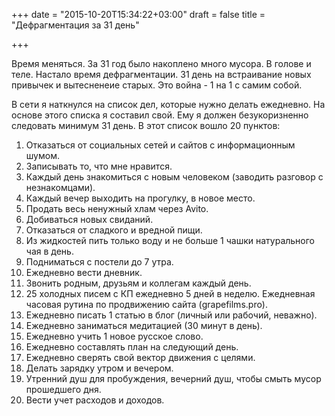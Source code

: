 +++
date = "2015-10-20T15:34:22+03:00"
draft = false
title = "Дефрагментация за 31 день"

+++

Время меняться. За 31 год было накоплено много мусора. В голове и теле. Настало время дефрагментации.
31 день на встраивание новых привычек и вытесненеие старых. Это война - 1 на 1 с самим собой.

В сети я наткнулся на список дел, которые нужно делать ежедневно. На основе этого списка я составил свой. Ему  я должен безукоризненно следовать минимум 31 день. В этот список вошло 20 пунктов:

1. Отказаться от социальных сетей и сайтов с информационным шумом.
2. Записывать то, что мне нравится.
3. Каждый день знакомиться с новым человеком (заводить разговор с незнакомцами).
4. Каждый вечер выходить на прогулку, в новое место.
5. Продать весь ненужный хлам через Avito.
6. Добиваться новых свиданий.
7. Отказаться от сладкого и вредной пищи.
8. Из жидкостей пить только воду и не больше 1 чашки натурального чая в день.
9. Подниматься с постели до 7 утра.
10. Ежедневно вести дневник.
11. Звонить родным, друзьям и коллегам каждый день.
12. 25 холодных писем с КП ежедневно 5 дней в неделю. Ежедневная часовая рутина по продвижению сайта (grapefilms.pro).
13. Ежедневно писать 1 статью в блог (личный или рабочий, неважно).
14. Ежедневно заниматься медитацией (30 минут в день).
15. Ежедневно учить 1 новое русское слово.
16. Ежедневно составлять план на следующий день.
17. Ежедневно сверять свой вектор движения с целями.
18. Делать зарядку утром и вечером.
19. Утренний душ для пробуждения, вечерний душ, чтобы смыть мусор прошедшего дня.
20. Вести учет расходов и доходов.
